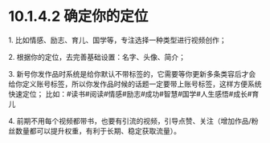 # 10.1.4.2 确定你的定位

1\. 比如情感、励志、育儿、国学等，专注选择一种类型进行视频创作；

2\. 根据你的定位，去完善基础设置：名字、头像、简介；

3\. 新号你发作品时系统是给你默认不带标签的，它需要等你更新多条类容后才会给你定义账号标签，所以你发作品时候的话题一定要带上账号标签，这样方便系统快速定位； 比如：#读书#阅读#情感#励志#成功#智慧#国学#人生感悟#成长#育儿

4\. 前期不用每个视频都带书，也要有引流的视频，引导点赞、关注（增加作品/粉丝数量都可以提升权重，有利于长期、稳定获取流量）。